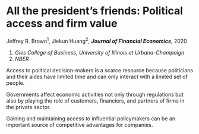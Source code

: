 # All the president’s friends: Political access and firm value
Jeffrey R. Brown<sup>1</sup>, Jiekun Huang<sup>2</sup>, ***Journal of Financial Economics***, 2020

1. *Gies College of Business, University of Illinois at Urbana-Champaign*
2. *NBER*


Access to political decision-makers is a scarce resource because politicians and their aides have limited time and can only interact with a limited set of people.

Governments affect economic activities not only through regulations but also by playing the role of customers, financiers, and partners of firms in the private sector.

Gaining and maintaining access to influential policymakers can be an important source of competitive advantages for companies. 





















